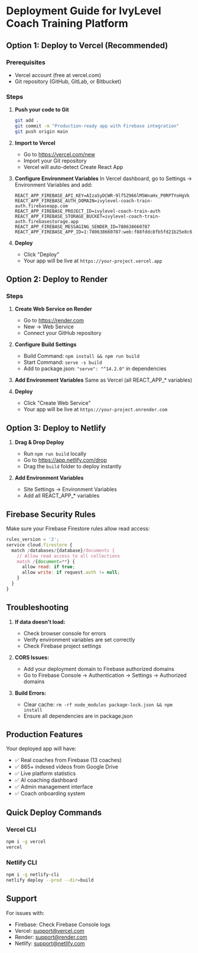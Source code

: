 # Deployment Guide for IvyLevel Coach Training Platform

## Option 1: Deploy to Vercel (Recommended)

### Prerequisites
- Vercel account (free at vercel.com)
- Git repository (GitHub, GitLab, or Bitbucket)

### Steps

1. **Push your code to Git**
   ```bash
   git add .
   git commit -m "Production-ready app with Firebase integration"
   git push origin main
   ```

2. **Import to Vercel**
   - Go to https://vercel.com/new
   - Import your Git repository
   - Vercel will auto-detect Create React App

3. **Configure Environment Variables**
   In Vercel dashboard, go to Settings → Environment Variables and add:
   ```
   REACT_APP_FIREBASE_API_KEY=AIzaSyDCWR-9lf5Z966lM5WnaHx_P0RPTYoHgVk
   REACT_APP_FIREBASE_AUTH_DOMAIN=ivylevel-coach-train-auth.firebaseapp.com
   REACT_APP_FIREBASE_PROJECT_ID=ivylevel-coach-train-auth
   REACT_APP_FIREBASE_STORAGE_BUCKET=ivylevel-coach-train-auth.firebasestorage.app
   REACT_APP_FIREBASE_MESSAGING_SENDER_ID=780638660787
   REACT_APP_FIREBASE_APP_ID=1:780638660787:web:f88fddc8fb5fd21b25e8c6
   ```

4. **Deploy**
   - Click "Deploy"
   - Your app will be live at `https://your-project.vercel.app`

## Option 2: Deploy to Render

### Steps

1. **Create Web Service on Render**
   - Go to https://render.com
   - New → Web Service
   - Connect your GitHub repository

2. **Configure Build Settings**
   - Build Command: `npm install && npm run build`
   - Start Command: `serve -s build`
   - Add to package.json: `"serve": "^14.2.0"` in dependencies

3. **Add Environment Variables**
   Same as Vercel (all REACT_APP_* variables)

4. **Deploy**
   - Click "Create Web Service"
   - Your app will be live at `https://your-project.onrender.com`

## Option 3: Deploy to Netlify

1. **Drag & Drop Deploy**
   - Run `npm run build` locally
   - Go to https://app.netlify.com/drop
   - Drag the `build` folder to deploy instantly

2. **Add Environment Variables**
   - Site Settings → Environment Variables
   - Add all REACT_APP_* variables

## Firebase Security Rules

Make sure your Firebase Firestore rules allow read access:

```javascript
rules_version = '2';
service cloud.firestore {
  match /databases/{database}/documents {
    // Allow read access to all collections
    match /{document=**} {
      allow read: if true;
      allow write: if request.auth != null;
    }
  }
}
```

## Troubleshooting

1. **If data doesn't load:**
   - Check browser console for errors
   - Verify environment variables are set correctly
   - Check Firebase project settings

2. **CORS Issues:**
   - Add your deployment domain to Firebase authorized domains
   - Go to Firebase Console → Authentication → Settings → Authorized domains

3. **Build Errors:**
   - Clear cache: `rm -rf node_modules package-lock.json && npm install`
   - Ensure all dependencies are in package.json

## Production Features

Your deployed app will have:
- ✅ Real coaches from Firebase (13 coaches)
- ✅ 865+ indexed videos from Google Drive
- ✅ Live platform statistics
- ✅ AI coaching dashboard
- ✅ Admin management interface
- ✅ Coach onboarding system

## Quick Deploy Commands

### Vercel CLI
```bash
npm i -g vercel
vercel
```

### Netlify CLI
```bash
npm i -g netlify-cli
netlify deploy --prod --dir=build
```

## Support

For issues with:
- Firebase: Check Firebase Console logs
- Vercel: support@vercel.com
- Render: support@render.com
- Netlify: support@netlify.com